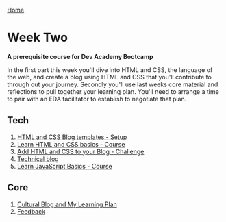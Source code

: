 [Home](../README.md)

# Week Two

__A prerequisite course for Dev Academy Bootcamp__

In the first part this week you'll dive into HTML and CSS, the language of the web, and create a blog using HTML and CSS that you'll contribute to through out your journey. Secondly you'll use last weeks core material and reflections to  pull together your learning plan. You'll need to arrange a time to pair with an EDA facilitator to establish to negotiate that plan.


## Tech

1. [HTML and CSS Blog templates - Setup](html-css-blog-template-setup.md)  
2. [Learn HTML and CSS basics - Course](html-css-intro-course.md)       
3. [Add HTML and CSS to your Blog - Challenge](html-css-add-to-blog-challenge.md)   
4. [Technical blog](blog-week1-technical.md)  
5. [Learn JavaScript Basics - Course](js-learn-basics-course.md)  


## Core 
1. [Cultural Blog and My Learning Plan](core-learning-plan.md)  
2. [Feedback](../feedback.md)  
  


